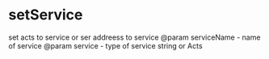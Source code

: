 # setService

set acts to service or ser addreess to service
@param serviceName - name of service
@param service - type of service string or Acts
